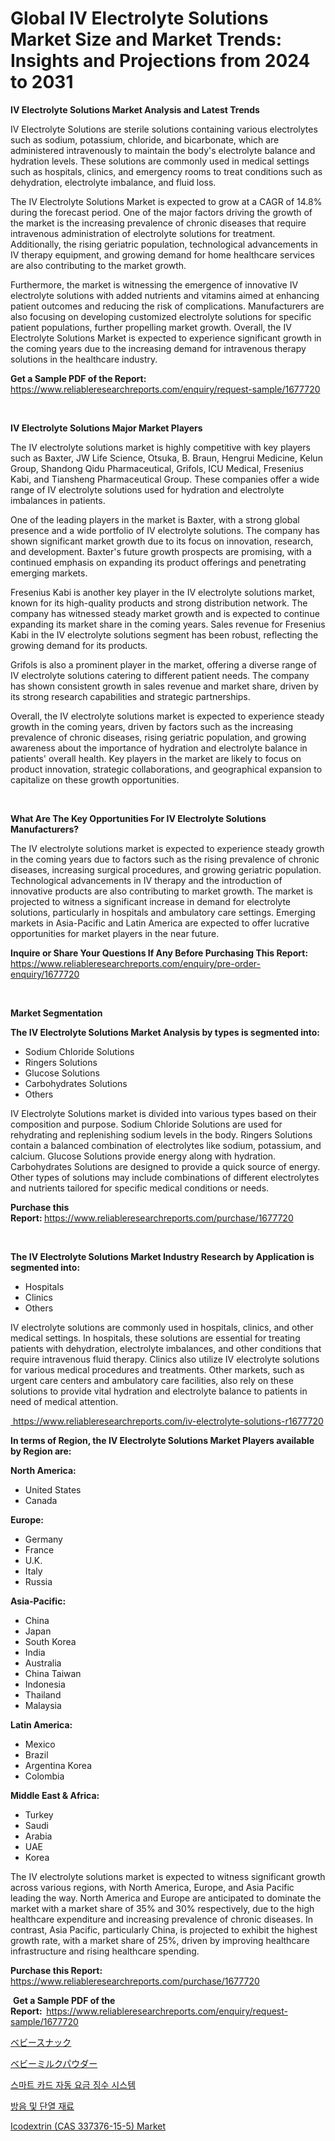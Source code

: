 <p><h1>Global IV Electrolyte Solutions Market Size and Market Trends: Insights and Projections from 2024 to 2031</h1></p><p><strong>IV Electrolyte Solutions Market Analysis and Latest Trends</strong></p>
<p><p>IV Electrolyte Solutions are sterile solutions containing various electrolytes such as sodium, potassium, chloride, and bicarbonate, which are administered intravenously to maintain the body's electrolyte balance and hydration levels. These solutions are commonly used in medical settings such as hospitals, clinics, and emergency rooms to treat conditions such as dehydration, electrolyte imbalance, and fluid loss.</p><p>The IV Electrolyte Solutions Market is expected to grow at a CAGR of 14.8% during the forecast period. One of the major factors driving the growth of the market is the increasing prevalence of chronic diseases that require intravenous administration of electrolyte solutions for treatment. Additionally, the rising geriatric population, technological advancements in IV therapy equipment, and growing demand for home healthcare services are also contributing to the market growth.</p><p>Furthermore, the market is witnessing the emergence of innovative IV electrolyte solutions with added nutrients and vitamins aimed at enhancing patient outcomes and reducing the risk of complications. Manufacturers are also focusing on developing customized electrolyte solutions for specific patient populations, further propelling market growth. Overall, the IV Electrolyte Solutions Market is expected to experience significant growth in the coming years due to the increasing demand for intravenous therapy solutions in the healthcare industry.</p></p>
<p><strong>Get a Sample PDF of the Report:&nbsp;</strong> <a href="https://www.reliableresearchreports.com/enquiry/request-sample/1677720">https://www.reliableresearchreports.com/enquiry/request-sample/1677720</a></p>
<p>&nbsp;</p>
<p><strong>IV Electrolyte Solutions Major Market Players</strong></p>
<p><p>The IV electrolyte solutions market is highly competitive with key players such as Baxter, JW Life Science, Otsuka, B. Braun, Hengrui Medicine, Kelun Group, Shandong Qidu Pharmaceutical, Grifols, ICU Medical, Fresenius Kabi, and Tiansheng Pharmaceutical Group. These companies offer a wide range of IV electrolyte solutions used for hydration and electrolyte imbalances in patients.</p><p>One of the leading players in the market is Baxter, with a strong global presence and a wide portfolio of IV electrolyte solutions. The company has shown significant market growth due to its focus on innovation, research, and development. Baxter's future growth prospects are promising, with a continued emphasis on expanding its product offerings and penetrating emerging markets.</p><p>Fresenius Kabi is another key player in the IV electrolyte solutions market, known for its high-quality products and strong distribution network. The company has witnessed steady market growth and is expected to continue expanding its market share in the coming years. Sales revenue for Fresenius Kabi in the IV electrolyte solutions segment has been robust, reflecting the growing demand for its products.</p><p>Grifols is also a prominent player in the market, offering a diverse range of IV electrolyte solutions catering to different patient needs. The company has shown consistent growth in sales revenue and market share, driven by its strong research capabilities and strategic partnerships.</p><p>Overall, the IV electrolyte solutions market is expected to experience steady growth in the coming years, driven by factors such as the increasing prevalence of chronic diseases, rising geriatric population, and growing awareness about the importance of hydration and electrolyte balance in patients' overall health. Key players in the market are likely to focus on product innovation, strategic collaborations, and geographical expansion to capitalize on these growth opportunities.</p></p>
<p>&nbsp;</p>
<p><strong>What Are The Key Opportunities For IV Electrolyte Solutions Manufacturers?</strong></p>
<p><p>The IV electrolyte solutions market is expected to experience steady growth in the coming years due to factors such as the rising prevalence of chronic diseases, increasing surgical procedures, and growing geriatric population. Technological advancements in IV therapy and the introduction of innovative products are also contributing to market growth. The market is projected to witness a significant increase in demand for electrolyte solutions, particularly in hospitals and ambulatory care settings. Emerging markets in Asia-Pacific and Latin America are expected to offer lucrative opportunities for market players in the near future.</p></p>
<p><strong>Inquire or Share Your Questions If Any Before Purchasing This Report:</strong> <a href="https://www.reliableresearchreports.com/enquiry/pre-order-enquiry/1677720">https://www.reliableresearchreports.com/enquiry/pre-order-enquiry/1677720</a></p>
<p>&nbsp;</p>
<p><strong>Market Segmentation</strong></p>
<p><strong>The IV Electrolyte Solutions Market Analysis by types is segmented into:</strong></p>
<p><ul><li>Sodium Chloride Solutions</li><li>Ringers Solutions</li><li>Glucose Solutions</li><li>Carbohydrates Solutions</li><li>Others</li></ul></p>
<p><p>IV Electrolyte Solutions market is divided into various types based on their composition and purpose. Sodium Chloride Solutions are used for rehydrating and replenishing sodium levels in the body. Ringers Solutions contain a balanced combination of electrolytes like sodium, potassium, and calcium. Glucose Solutions provide energy along with hydration. Carbohydrates Solutions are designed to provide a quick source of energy. Other types of solutions may include combinations of different electrolytes and nutrients tailored for specific medical conditions or needs.</p></p>
<p><strong>Purchase this Report:&nbsp;</strong><a href="https://www.reliableresearchreports.com/purchase/1677720">https://www.reliableresearchreports.com/purchase/1677720</a></p>
<p>&nbsp;</p>
<p><strong>The IV Electrolyte Solutions Market Industry Research by Application is segmented into:</strong></p>
<p><ul><li>Hospitals</li><li>Clinics</li><li>Others</li></ul></p>
<p><p>IV electrolyte solutions are commonly used in hospitals, clinics, and other medical settings. In hospitals, these solutions are essential for treating patients with dehydration, electrolyte imbalances, and other conditions that require intravenous fluid therapy. Clinics also utilize IV electrolyte solutions for various medical procedures and treatments. Other markets, such as urgent care centers and ambulatory care facilities, also rely on these solutions to provide vital hydration and electrolyte balance to patients in need of medical attention.</p></p>
<p><a href="https://www.reliableresearchreports.com/iv-electrolyte-solutions-r1677720">&nbsp;https://www.reliableresearchreports.com/iv-electrolyte-solutions-r1677720</a></p>
<p><strong>In terms of Region, the IV Electrolyte Solutions Market Players available by Region are:</strong></p>
<p>
    <p> <strong> North America: </strong>
        <ul>
            <li>United States</li>
            <li>Canada</li>
        </ul>
        </p> 
    <p> <strong> Europe: </strong>
        <ul>
            <li>Germany</li>
            <li>France</li>
            <li>U.K.</li>
            <li>Italy</li>
            <li>Russia</li>
        </ul>
        </p> 
    <p> <strong> Asia-Pacific: </strong>
        <ul>
            <li>China</li>
            <li>Japan</li>
            <li>South Korea</li>
            <li>India</li>
            <li>Australia</li>
            <li>China Taiwan</li>
            <li>Indonesia</li>
            <li>Thailand</li>
            <li>Malaysia</li>
        </ul>
        </p> 
    <p> <strong> Latin America: </strong>
        <ul>
            <li>Mexico</li>
            <li>Brazil</li>
            <li>Argentina Korea</li>
            <li>Colombia</li>
        </ul>
        </p> 
    <p> <strong> Middle East & Africa: </strong>
        <ul>
            <li>Turkey</li>
            <li>Saudi</li>
            <li>Arabia</li>
            <li>UAE</li>
            <li>Korea</li>
        </ul>
    </p>
    </p>
<p><p>The IV electrolyte solutions market is expected to witness significant growth across various regions, with North America, Europe, and Asia Pacific leading the way. North America and Europe are anticipated to dominate the market with a market share of 35% and 30% respectively, due to the high healthcare expenditure and increasing prevalence of chronic diseases. In contrast, Asia Pacific, particularly China, is projected to exhibit the highest growth rate, with a market share of 25%, driven by improving healthcare infrastructure and rising healthcare spending.</p></p>
<p><strong>Purchase this Report: </strong><a href="https://www.reliableresearchreports.com/purchase/1677720">https://www.reliableresearchreports.com/purchase/1677720</a></p>
<p>&nbsp;<strong>Get a Sample PDF of the Report:&nbsp;&nbsp;</strong><a href="https://www.reliableresearchreports.com/enquiry/request-sample/1677720">https://www.reliableresearchreports.com/enquiry/request-sample/1677720</a></p>
<p><strong></strong></p>
<p><p><a href="https://github.com/CieloStamm/Market-Research-Report-List-1/blob/main/7466275116506.md">ベビースナック</a></p><p><a href="https://github.com/nemesis2824/Market-Research-Report-List-2/blob/main/2903289116505.md">ベビーミルクパウダー</a></p><p><a href="https://github.com/OliverBarry1954/Market-Research-Report-List-1/blob/main/2646975102290.md">스마트 카드 자동 요금 징수 시스템</a></p><p><a href="https://github.com/trmesnao7959541/Market-Research-Report-List-2/blob/main/3723705102291.md">방음 및 단열 재료</a></p><p><a href="https://github.com/nicholepatriciadoylenwnrjr0/Market-Research-Report-List-2/blob/main/icodextrin-cas-337376-15-5-market.md">Icodextrin (CAS 337376-15-5) Market</a></p></p>